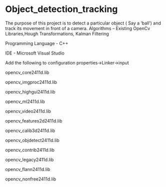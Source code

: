 # Object_detection_tracking
The purpose of this project is to detect a particular object ( Say a ‘ball’) and track its movement in front of a camera.
Algorithms – Existing OpenCv Libraries,Hough Transformations, Kalman Filtering

Programming Language - C++

IDE - Microsoft Visual Studio

Add the following to configuration properties->Linker->input

opencv_core2411d.lib

opencv_imgproc2411d.lib

opencv_highgui2411d.lib

opencv_ml2411d.lib

opencv_video2411d.lib

opencv_features2d2411d.lib

opencv_calib3d2411d.lib

opencv_objdetect2411d.lib

opencv_contrib2411d.lib

opencv_legacy2411d.lib

opencv_flann2411d.lib

opencv_nonfree2411d.lib
